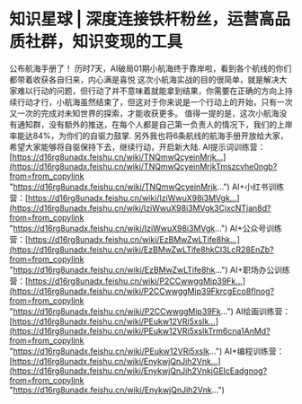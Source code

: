 # 知识星球 | 深度连接铁杆粉丝，运营高品质社群，知识变现的工具
公布航海手册了！ 历时7天，AI破局01期小航海终于靠岸啦，看到各个航线的你们都带着收获各自归来，内心满是喜悦 这次小航海实战的目的很简单，就是解决大家难以行动的问题，但行动了并不意味着就能拿到结果，你需要在正确的方向上持续行动才行，小航海虽然结束了，但这对于你来说是一个行动上的开始，只有一次又一次的完成对未知世界的探索，才能收获更多。 值得一提的是，这次小航海没有通知群，没有额外的推送，在每个人都是自己第一负责人的情况下，我们的上岸率能达84%，为你们的自驱力鼓掌. 另外我也将6条航线的航海手册开放给大家，希望大家能够将自驱保持下去，继续行动，开启新大陆. AI提示词训练营：[https://d16rg8unadx.feishu.cn/wiki/TNQmwQcyeinMrjk...](https://d16rg8unadx.feishu.cn/wiki/TNQmwQcyeinMrjkTmszcvhe0ngb?from=from_copylink "https://d16rg8unadx.feishu.cn/wiki/TNQmwQcyeinMrjk...") AI+小红书训练营：[https://d16rg8unadx.feishu.cn/wiki/IziWwuX98i3MVgk...](https://d16rg8unadx.feishu.cn/wiki/IziWwuX98i3MVgk3CjxcNTjan8d?from=from_copylink "https://d16rg8unadx.feishu.cn/wiki/IziWwuX98i3MVgk...") AI+公众号训练营：[https://d16rg8unadx.feishu.cn/wiki/EzBMwZwLTife8hk...](https://d16rg8unadx.feishu.cn/wiki/EzBMwZwLTife8hkCl3LcR28EnZb?from=from_copylink "https://d16rg8unadx.feishu.cn/wiki/EzBMwZwLTife8hk...") AI+职场办公训练营：[https://d16rg8unadx.feishu.cn/wiki/P2CCwwggMip39Fk...](https://d16rg8unadx.feishu.cn/wiki/P2CCwwggMip39FkrcgEco8fInog?from=from_copylink "https://d16rg8unadx.feishu.cn/wiki/P2CCwwggMip39Fk...") AI绘画训练营：[https://d16rg8unadx.feishu.cn/wiki/PEukw12VRi5xslk...](https://d16rg8unadx.feishu.cn/wiki/PEukw12VRi5xslkTrm6cna1AnMd?from=from_copylink "https://d16rg8unadx.feishu.cn/wiki/PEukw12VRi5xslk...") AI+编程训练营：[https://d16rg8unadx.feishu.cn/wiki/EnykwjQnJih2Vnk...](https://d16rg8unadx.feishu.cn/wiki/EnykwjQnJih2VnkjGElcEadgnog?from=from_copylink "https://d16rg8unadx.feishu.cn/wiki/EnykwjQnJih2Vnk...")